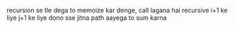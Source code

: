 recursion se tle dega to memoize kar denge, call lagana hai recursive i+1 ke liye j+1 ke liye dono sse jitna path aayega to sum karna